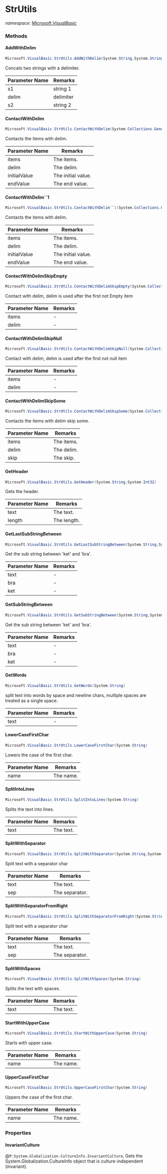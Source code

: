 ﻿# StrUtils
_namespace: <a href="#" onClick="load('/docs/Microsoft.VisualBasic/index.md')">Microsoft.VisualBasic</a>_





### Methods

#### AddWithDelim
```csharp
Microsoft.VisualBasic.StrUtils.AddWithDelim(System.String,System.String,System.String)
```
Concats two strings with a delimiter.

|Parameter Name|Remarks|
|--------------|-------|
|s1|string 1|
|delim|delimiter|
|s2|string 2|


#### ContactWithDelim
```csharp
Microsoft.VisualBasic.StrUtils.ContactWithDelim(System.Collections.Generic.IEnumerable{System.String},System.String,System.String,System.String)
```
Contacts the items with delim.

|Parameter Name|Remarks|
|--------------|-------|
|items|The items.|
|delim|The delim.|
|initialValue|The initial value.|
|endValue|The end value.|


#### ContactWithDelim``1
```csharp
Microsoft.VisualBasic.StrUtils.ContactWithDelim``1(System.Collections.Generic.IEnumerable{``0},System.String,System.String,System.String)
```
Contacts the items with delim.

|Parameter Name|Remarks|
|--------------|-------|
|items|The items.|
|delim|The delim.|
|initialValue|The initial value.|
|endValue|The end value.|


#### ContactWithDelimSkipEmpty
```csharp
Microsoft.VisualBasic.StrUtils.ContactWithDelimSkipEmpty(System.Collections.Generic.IEnumerable{System.String},System.String)
```
Contact with delim, delim is used after the first not Empty item

|Parameter Name|Remarks|
|--------------|-------|
|items|-|
|delim|-|


#### ContactWithDelimSkipNull
```csharp
Microsoft.VisualBasic.StrUtils.ContactWithDelimSkipNull(System.Collections.Generic.IEnumerable{System.String},System.String)
```
Contact with delim, delim is used after the first not null item

|Parameter Name|Remarks|
|--------------|-------|
|items|-|
|delim|-|


#### ContactWithDelimSkipSome
```csharp
Microsoft.VisualBasic.StrUtils.ContactWithDelimSkipSome(System.Collections.Generic.IEnumerable{System.String},System.String,System.String)
```
Contacts the items with delim skip some.

|Parameter Name|Remarks|
|--------------|-------|
|items|The items.|
|delim|The delim.|
|skip|The skip.|


#### GetHeader
```csharp
Microsoft.VisualBasic.StrUtils.GetHeader(System.String,System.Int32)
```
Gets the header.

|Parameter Name|Remarks|
|--------------|-------|
|text|The text.|
|length|The length.|


#### GetLastSubStringBetween
```csharp
Microsoft.VisualBasic.StrUtils.GetLastSubStringBetween(System.String,System.Char,System.Char)
```
Get the sub string between 'ket' and 'bra'.

|Parameter Name|Remarks|
|--------------|-------|
|text|-|
|bra|-|
|ket|-|


#### GetSubStringBetween
```csharp
Microsoft.VisualBasic.StrUtils.GetSubStringBetween(System.String,System.Char,System.Char)
```
Get the sub string between 'ket' and 'bra'.

|Parameter Name|Remarks|
|--------------|-------|
|text|-|
|bra|-|
|ket|-|


#### GetWords
```csharp
Microsoft.VisualBasic.StrUtils.GetWords(System.String)
```
split text into words by space and newline chars, multiple spaces are treated as a single space.

|Parameter Name|Remarks|
|--------------|-------|
|text|-|


#### LowerCaseFirstChar
```csharp
Microsoft.VisualBasic.StrUtils.LowerCaseFirstChar(System.String)
```
Lowers the case of the first char.

|Parameter Name|Remarks|
|--------------|-------|
|name|The name.|


#### SplitIntoLines
```csharp
Microsoft.VisualBasic.StrUtils.SplitIntoLines(System.String)
```
Splits the text into lines.

|Parameter Name|Remarks|
|--------------|-------|
|text|The text.|


#### SplitWithSeparator
```csharp
Microsoft.VisualBasic.StrUtils.SplitWithSeparator(System.String,System.Char)
```
Split text with a separator char

|Parameter Name|Remarks|
|--------------|-------|
|text|The text.|
|sep|The separator.|


#### SplitWithSeparatorFromRight
```csharp
Microsoft.VisualBasic.StrUtils.SplitWithSeparatorFromRight(System.String,System.Char)
```
Split text with a separator char

|Parameter Name|Remarks|
|--------------|-------|
|text|The text.|
|sep|The separator.|


#### SplitWithSpaces
```csharp
Microsoft.VisualBasic.StrUtils.SplitWithSpaces(System.String)
```
Splits the text with spaces.

|Parameter Name|Remarks|
|--------------|-------|
|text|The text.|


#### StartWithUpperCase
```csharp
Microsoft.VisualBasic.StrUtils.StartWithUpperCase(System.String)
```
Starts with upper case.

|Parameter Name|Remarks|
|--------------|-------|
|name|The name.|


#### UpperCaseFirstChar
```csharp
Microsoft.VisualBasic.StrUtils.UpperCaseFirstChar(System.String)
```
Uppers the case of the first char.

|Parameter Name|Remarks|
|--------------|-------|
|name|The name.|



### Properties

#### InvariantCulture
@``P:System.Globalization.CultureInfo.InvariantCulture``, Gets the System.Globalization.CultureInfo object that is culture-independent
 (invariant).
